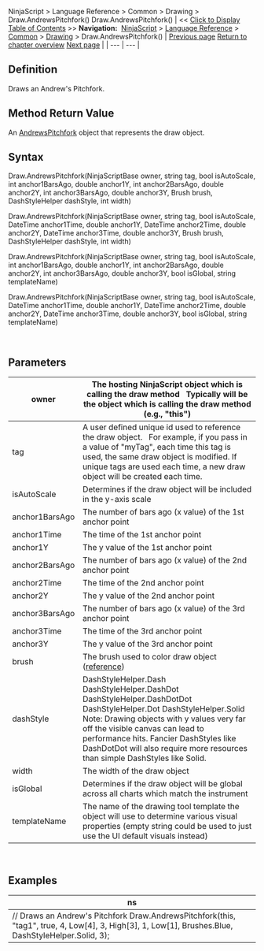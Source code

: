 ﻿
NinjaScript \> Language Reference \> Common \> Drawing \> Draw.AndrewsPitchfork()
Draw.AndrewsPitchfork()
| \<\< [Click to Display Table of Contents](draw_andrewspitchfork.md) \>\> **Navigation:**     [NinjaScript](ninjascript-1.md) \> [Language Reference](language_reference_wip-1.md) \> [Common](common-1.md) \> [Drawing](drawing-1.md) \> Draw.AndrewsPitchfork() | [Previous page](drawing-1.md) [Return to chapter overview](drawing-1.md) [Next page](andrewspitchfork-1.md) |
| --- | --- |
## Definition
Draws an Andrew's Pitchfork.
 
## Method Return Value
An [AndrewsPitchfork](andrewspitchfork-1.md) object that represents the draw object.
 
## Syntax
Draw.AndrewsPitchfork(NinjaScriptBase owner, string tag, bool isAutoScale, int anchor1BarsAgo, double anchor1Y, int anchor2BarsAgo, double anchor2Y, int anchor3BarsAgo, double anchor3Y, Brush brush, DashStyleHelper dashStyle, int width)  

Draw.AndrewsPitchfork(NinjaScriptBase owner, string tag, bool isAutoScale, DateTime anchor1Time, double anchor1Y, DateTime anchor2Time, double anchor2Y, DateTime anchor3Time, double anchor3Y, Brush brush, DashStyleHelper dashStyle, int width)  

Draw.AndrewsPitchfork(NinjaScriptBase owner, string tag, bool isAutoScale, int anchor1BarsAgo, double anchor1Y, int anchor2BarsAgo, double anchor2Y, int anchor3BarsAgo, double anchor3Y, bool isGlobal, string templateName)  

Draw.AndrewsPitchfork(NinjaScriptBase owner, string tag, bool isAutoScale, DateTime anchor1Time, double anchor1Y, DateTime anchor2Time, double anchor2Y, DateTime anchor3Time, double anchor3Y, bool isGlobal, string templateName)
  

 
## Parameters
| owner | The hosting NinjaScript object which is calling the draw method   Typically will be the object which is calling the draw method (e.g., "this") |
| --- | --- |
| tag | A user defined unique id used to reference the draw object.    For example, if you pass in a value of "myTag", each time this tag is used, the same draw object is modified. If unique tags are used each time, a new draw object will be created each time. |
| isAutoScale | Determines if the draw object will be included in the y\-axis scale |
| anchor1BarsAgo | The number of bars ago (x value) of the 1st anchor point |
| anchor1Time | The time of the 1st anchor point |
| anchor1Y | The y value of the 1st anchor point |
| anchor2BarsAgo | The number of bars ago (x value) of the 2nd anchor point |
| anchor2Time | The time of the 2nd anchor point |
| anchor2Y | The y value of the 2nd anchor point |
| anchor3BarsAgo | The number of bars ago (x value) of the 3rd anchor point |
| anchor3Time | The time of the 3rd anchor point |
| anchor3Y | The y value of the 3rd anchor point |
| brush | The brush used to color draw object ([reference](https://msdn.microsoft.com/en-us/library/system.windows.media.brushes%28v=vs.110%29.aspx)) |
| dashStyle | DashStyleHelper.Dash  DashStyleHelper.DashDot  DashStyleHelper.DashDotDot  DashStyleHelper.Dot  DashStyleHelper.Solid   Note: Drawing objects with y values very far off the visible canvas can lead to performance hits. Fancier DashStyles like DashDotDot will also require more resources than simple DashStyles like Solid. |
| width | The width of the draw object |
| isGlobal | Determines if the draw object will be global across all charts which match the instrument |
| templateName | The name of the drawing tool template the object will use to determine various visual properties (empty string could be used to just use the UI default visuals instead) |
 
## 
## Examples
| ns |
| --- |
| // Draws an Andrew's Pitchfork  Draw.AndrewsPitchfork(this, "tag1", true, 4, Low\[4], 3, High\[3], 1, Low\[1], Brushes.Blue, DashStyleHelper.Solid, 3); |


